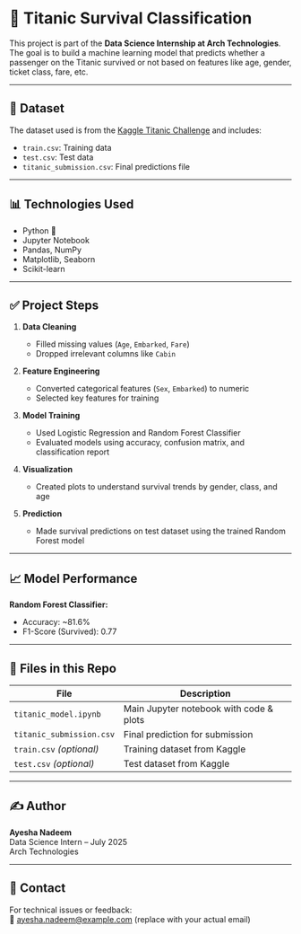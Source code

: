 # 🚢 Titanic Survival Classification

This project is part of the **Data Science Internship at Arch Technologies**. The goal is to build a machine learning model that predicts whether a passenger on the Titanic survived or not based on features like age, gender, ticket class, fare, etc.

---

## 📁 Dataset

The dataset used is from the [Kaggle Titanic Challenge](https://www.kaggle.com/competitions/titanic/data) and includes:
- `train.csv`: Training data
- `test.csv`: Test data
- `titanic_submission.csv`: Final predictions file

---

## 📊 Technologies Used

- Python 🐍
- Jupyter Notebook
- Pandas, NumPy
- Matplotlib, Seaborn
- Scikit-learn

---

## ✅ Project Steps

1. **Data Cleaning**
   - Filled missing values (`Age`, `Embarked`, `Fare`)
   - Dropped irrelevant columns like `Cabin`
   
2. **Feature Engineering**
   - Converted categorical features (`Sex`, `Embarked`) to numeric
   - Selected key features for training

3. **Model Training**
   - Used Logistic Regression and Random Forest Classifier
   - Evaluated models using accuracy, confusion matrix, and classification report

4. **Visualization**
   - Created plots to understand survival trends by gender, class, and age

5. **Prediction**
   - Made survival predictions on test dataset using the trained Random Forest model

---

## 📈 Model Performance

**Random Forest Classifier:**
- Accuracy: ~81.6%
- F1-Score (Survived): 0.77

---

## 📂 Files in this Repo

| File                     | Description                                |
|--------------------------|--------------------------------------------|
| `titanic_model.ipynb`    | Main Jupyter notebook with code & plots    |
| `titanic_submission.csv` | Final prediction for submission            |
| `train.csv` *(optional)* | Training dataset from Kaggle               |
| `test.csv` *(optional)*  | Test dataset from Kaggle                   |

---

## ✍️ Author

**Ayesha Nadeem**  
Data Science Intern – July 2025  
Arch Technologies

---

## 📧 Contact

For technical issues or feedback:  
📩 ayesha.nadeem@example.com (replace with your actual email)

